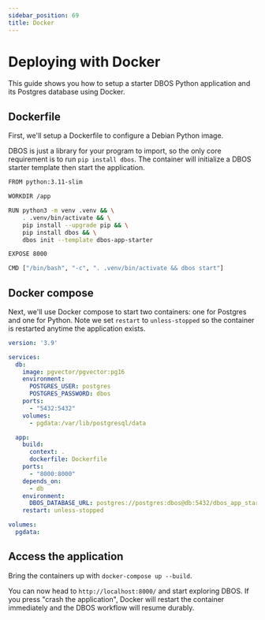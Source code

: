 ```yaml
---
sidebar_position: 69
title: Docker
---
```



# Deploying with Docker

This guide shows you how to setup a starter DBOS Python application and its Postgres database using Docker.

## Dockerfile

First, we'll setup a Dockerfile to configure a Debian Python image.

DBOS is just a library for your program to import, so the only core requirement is to run `pip install dbos`.
The container will initialize a DBOS starter template then start the application.

```bash
FROM python:3.11-slim

WORKDIR /app

RUN python3 -m venv .venv && \
    . .venv/bin/activate && \
    pip install --upgrade pip && \
    pip install dbos && \
    dbos init --template dbos-app-starter

EXPOSE 8000

CMD ["/bin/bash", "-c", ". .venv/bin/activate && dbos start"]
```

## Docker compose

Next, we'll use Docker compose to start two containers: one for Postgres and one for Python.
Note we set `restart` to `unless-stopped` so the container is restarted anytime the application exists.

```yaml
version: '3.9'

services:
  db:
    image: pgvector/pgvector:pg16
    environment:
      POSTGRES_USER: postgres
      POSTGRES_PASSWORD: dbos
    ports:
      - "5432:5432"
    volumes:
      - pgdata:/var/lib/postgresql/data

  app:
    build:
      context: .
      dockerfile: Dockerfile
    ports:
      - "8000:8000"
    depends_on:
      - db
    environment:
      DBOS_DATABASE_URL: postgres://postgres:dbos@db:5432/dbos_app_starter
    restart: unless-stopped

volumes:
  pgdata:
```

## Access the application

Bring the containers up with `docker-compose up --build`.

You can now head to `http://localhost:8000/` and start exploring DBOS.
If you press "crash the application", Docker will restart the container immediately and the DBOS workflow will resume durably.